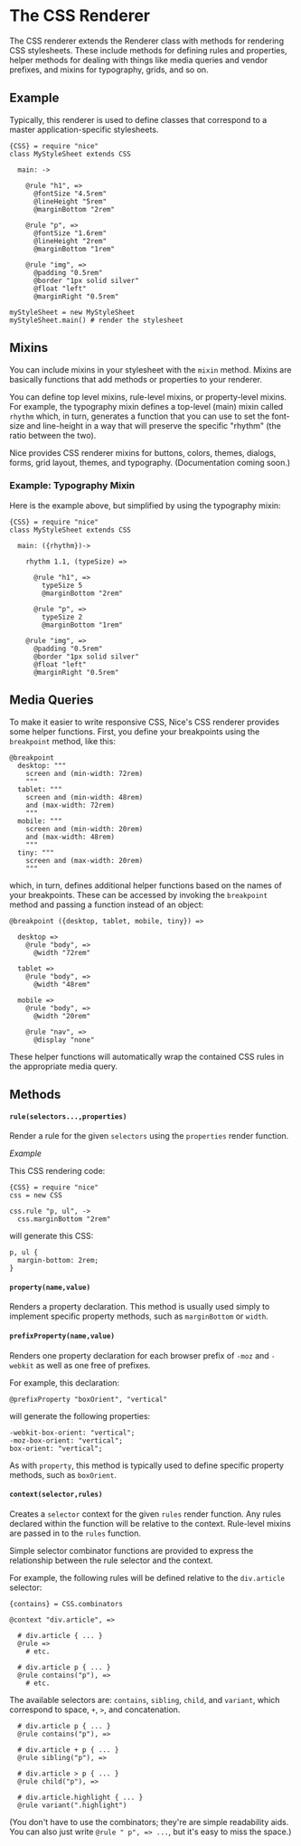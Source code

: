 # The CSS Renderer

The CSS renderer extends the Renderer class with methods for rendering CSS stylesheets. These include methods for defining rules and properties, helper methods for dealing with things like media queries and vendor prefixes, and mixins for typography, grids, and so on.

## Example

Typically, this renderer is used to define classes that correspond to a master application-specific stylesheets.

    {CSS} = require "nice"
    class MyStyleSheet extends CSS
    
      main: ->
      
        @rule "h1", =>
          @fontSize "4.5rem"
          @lineHeight "5rem"
          @marginBottom "2rem"
          
        @rule "p", =>
          @fontSize "1.6rem"
          @lineHeight "2rem"
          @marginBottom "1rem"
          
        @rule "img", =>
          @padding "0.5rem"
          @border "1px solid silver"
          @float "left"
          @marginRight "0.5rem"
          
    myStyleSheet = new MyStyleSheet
    myStyleSheet.main() # render the stylesheet
    
## Mixins

You can include mixins in your stylesheet with the `mixin` method. Mixins are basically functions that add methods or properties to your renderer.

You can define top level mixins, rule-level mixins, or property-level mixins. For example, the typography mixin defines a top-level (main) mixin called `rhythm` which, in turn, generates a function that you can use to set the font-size and line-height in a way that will preserve the specific "rhythm" (the ratio between the two).

Nice provides CSS renderer mixins for buttons, colors, themes, dialogs, forms, grid layout, themes, and typography. (Documentation coming soon.)

### Example: Typography Mixin

Here is the example above, but simplified by using the typography mixin:

    {CSS} = require "nice"
    class MyStyleSheet extends CSS

      main: ({rhythm})->
  
        rhythm 1.1, (typeSize) =>
    
          @rule "h1", =>
            typeSize 5
            @marginBottom "2rem"
      
          @rule "p", =>
            typeSize 2
            @marginBottom "1rem"
      
        @rule "img", =>
          @padding "0.5rem"
          @border "1px solid silver"
          @float "left"
          @marginRight "0.5rem"

## Media Queries

To make it easier to write responsive CSS, Nice's CSS renderer provides some helper functions. First, you define your breakpoints using the `breakpoint` method, like this:

    @breakpoint 
      desktop: """
        screen and (min-width: 72rem)
        """
      tablet: """
        screen and (min-width: 48rem) 
        and (max-width: 72rem)
        """
      mobile: """
        screen and (min-width: 20rem)
        and (max-width: 48rem)
        """
      tiny: """
        screen and (max-width: 20rem)
        """  

which, in turn, defines additional helper functions based on the names of your breakpoints. These can be accessed by invoking the `breakpoint` method and passing a function instead of an object:

    @breakpoint ({desktop, tablet, mobile, tiny}) =>
      
      desktop =>
        @rule "body", =>
          @width "72rem"

      tablet =>
        @rule "body", =>
          @width "48rem"
          
      mobile =>
        @rule "body", =>
          @width "20rem"
          
        @rule "nav", =>
          @display "none"

These helper functions will automatically wrap the contained CSS rules in the appropriate media query.

## Methods

#### `rule(selectors...,properties)`

Render a rule for the given `selectors` using the `properties` render function.

*Example*

This CSS rendering code:

    {CSS} = require "nice"
    css = new CSS
    
    css.rule "p, ul", ->
      css.marginBottom "2rem"
      
will generate this CSS:

    p, ul {
      margin-bottom: 2rem;
    }

#### `property(name,value)`

Renders a property declaration. This method is usually used simply to implement specific property methods, such as `marginBottom` or `width`.

#### `prefixProperty(name,value)`

Renders one property declaration for each browser prefix of `-moz` and `-webkit` as well as one free of prefixes.

For example, this declaration:

    @prefixProperty "boxOrient", "vertical"
    
will generate the following properties:

    -webkit-box-orient: "vertical";
    -moz-box-orient: "vertical";
    box-orient: "vertical";
    
As with `property`, this method is typically used to define specific property methods, such as `boxOrient`.

#### `context(selector,rules)`

Creates a `selector` context for the given `rules` render function. Any rules declared within the function will be relative to the context. Rule-level mixins are passed in to the `rules` function.

Simple selector combinator functions are provided to express the relationship between the rule selector and the context.

For example, the following rules will be defined relative to the `div.article` selector:

    {contains} = CSS.combinators
    
    @context "div.article", =>
      
      # div.article { ... }
      @rule =>
        # etc.
        
      # div.article p { ... }
      @rule contains("p"), =>
        # etc.
        
The available selectors are: `contains`, `sibling`, `child`, and `variant`, which correspond to space, `+`, `>`, and concatenation.

      # div.article p { ... }
      @rule contains("p"), =>
      
      # div.article + p { ... }
      @rule sibling("p"), =>
      
      # div.article > p { ... }
      @rule child("p"), =>
      
      # div.article.highlight { ... }
      @rule variant(".highlight")
      
(You don't have to use the combinators; they're are simple readability aids. You can also just write `@rule " p", => ...`, but it's easy to miss the space.)